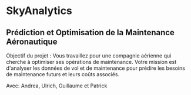 # SkyAnalytics #
## Prédiction et Optimisation de la Maintenance Aéronautique ##


Objectif du projet :
Vous travaillez pour une compagnie aérienne qui cherche à optimiser ses
opérations de maintenance. Votre mission est d'analyser les données de vol et de
maintenance pour prédire les besoins de maintenance futurs et leurs coûts
associés.


Avec:
Andrea, Ulrich, Guillaume et Patrick